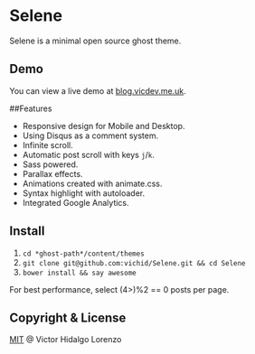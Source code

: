 # Selene

Selene is a minimal open source ghost theme.

## Demo

You can view a live demo at [blog.vicdev.me.uk](http://blog.vicdev.me.uk/).

##Features

* Responsive design for Mobile and Desktop.
* Using Disqus as a comment system.
* Infinite scroll.
* Automatic post scroll with keys `j`/`k`.
* Sass powered.
* Parallax effects.
* Animations created with animate.css.
* Syntax highlight with autoloader.
* Integrated Google Analytics.


## Install
1. `cd *ghost-path*/content/themes`
2. `git clone git@github.com:vichid/Selene.git && cd Selene`
3. `bower install && say awesome`


For best performance, select (4>)%2 == 0 posts per page.


## Copyright & License

[MIT](http://opensource.org/licenses/MIT) @ Victor Hidalgo Lorenzo
